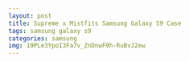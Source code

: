 ```yaml
---
layout: post
title: Supreme x Mistfits Samsung Galaxy S9 Case
tags: samsung galaxy s9
categories: samsung
img: 19PLe3YpoI3Fa7v_ZnDnwF9h-RuBvJ2ew
---
```

